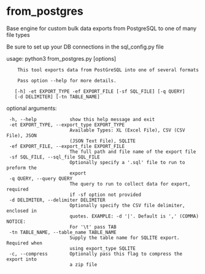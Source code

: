 # from_postgres
Base engine for custom bulk data exports from PostgreSQL to one of many file types

Be sure to set up your DB connections in the sql_config.py file

usage: python3 from_postgres.py [options]

        This tool exports data from PostGreSQL into one of several formats

        Pass option --help for more details.

       [-h] -et EXPORT_TYPE -ef EXPORT_FILE [-sf SQL_FILE] [-q QUERY]
       [-d DELIMITER] [-tn TABLE_NAME]

optional arguments:
 ```
  -h, --help            show this help message and exit
  -et EXPORT_TYPE, --export_type EXPORT_TYPE
                        Available Types: XL (Excel File), CSV (CSV File), JSON
                        (JSON Text File), SQLITE
  -ef EXPORT_FILE, --export_file EXPORT_FILE
                        The full path and file name of the export file
  -sf SQL_FILE, --sql_file SQL_FILE
                        Optionally specify a '.sql' file to run to preform the
                        export
  -q QUERY, --query QUERY
                        The query to run to collect data for export, required
                        if -sf option not provided
  -d DELIMITER, --delimiter DELIMITER
                        Optionally specify the CSV file delimiter, enclosed in
                        quotes. EXAMPLE: -d '|'. Default is ',' (COMMA) NOTICE:
                        For '\t' pass TAB
  -tn TABLE_NAME, --table_name TABLE_NAME
                        Supply the table name for SQLITE export. Required when
                        using export_type SQLITE
  -c, --compress        Optionally pass this flag to compress the export into
                        a zip file

```
